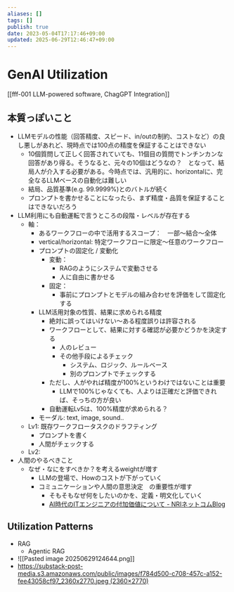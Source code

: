 ```yaml
---
aliases: []
tags: []
publish: true
date: 2023-05-04T17:17:46+09:00
updated: 2025-06-29T12:46:47+09:00
---
```

# GenAI Utilization

[[fff-001 LLM-powered software, ChagGPT Integration]]

## 本質っぽいこと
- LLMモデルの性能（回答精度、スピード、in/outの制約、コストなど）の良し悪しがあれど、現時点では100点の精度を保証することはできない
	- 10個質問して正しく回答されていても、11個目の質問でトンチンカンな回答があり得る。そうなると、元々の10個はどうなの？　となって、結局人が介入する必要がある。今時点では、汎用的に、horizontalに、完全なるLLMベースの自動化は難しい
	- 結局、品質基準(e.g. 99.9999%)とのバトルが続く
	- プロンプトを書かせることになったら、まず精度・品質を保証することはできないだろう
- LLM利用にも自動運転で言うところの段階・レベルが存在する
	- 軸：
		- あるワークフローの中で活用するスコープ：　一部〜結合〜全体
		- vertical/horizontal: 特定ワークフローに限定〜任意のワークフロー
		- プロンプトの固定化 / 変動化
			- 変動： 
				- RAGのようにシステムで変動させる
				- 人に自由に書かせる
			- 固定：
				- 事前にプロンプトとモデルの組み合わせを評価をして固定化する
		- LLM活用対象の性質、結果に求められる精度
			- 絶対に誤ってはいけない〜ある程度誤りは許容される
			- ワークフローとして、結果に対する確認が必要かどうかを決定する
				- 人のレビュー
				- その他手段によるチェック
					- システム、ロジック、ルールベース
					- 別のプロンプトでチェックする
			- ただし、人がやれば精度が100%というわけではないことは重要
				- LLMで100%じゃなくても、人よりは正確だと評価できれば、そっちの方が良い
			- 自動運転Lv5は、100%精度が求められる？
		- モーダル: text, image, sound..
	- Lv1: 既存ワークフロータスクのドラフティング
		- プロンプトを書く
		- 人間がチェックする
	- Lv2: 
- 人間のやるべきこと
	- なぜ・なにをすべきか？を考えるweightが増す
		- LLMの登場で、Howのコストが下がっていく
		- コミュニケーションや人間の意思決定　の重要性が増す
			- そもそもなぜ何をしたいのかを、定義・明文化していく
			- [AI時代のITエンジニアの付加価値について \- NRIネットコムBlog](https://tech.nri-net.com/entry/value_of_it_engineers_in_the_age_of_ai)


## Utilization Patterns
- RAG
	- Agentic RAG
- ![[Pasted image 20250629124644.png]] 
- [https://substack\-post\-media\.s3\.amazonaws\.com/public/images/f784d500\-c708\-457c\-a152\-fee43058cf97\_2360x2770\.jpeg \(2360×2770\)](https://substackcdn.com/image/fetch/$s_!dP3e!,f_auto,q_auto:good,fl_progressive:steep/https%3A%2F%2Fsubstack-post-media.s3.amazonaws.com%2Fpublic%2Fimages%2Ff784d500-c708-457c-a152-fee43058cf97_2360x2770.jpeg?utm_source=substack&utm_medium=email)